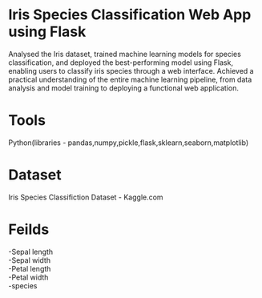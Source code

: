 # Iris Species Classification Web App using Flask

Analysed the Iris dataset, trained machine learning models for species classification, and deployed the best-performing model using Flask, enabling users to classify iris species through a web interface.
Achieved a practical understanding of the entire machine learning pipeline, from data analysis and model training to deploying a functional web application. 

# Tools 
Python(libraries - pandas,numpy,pickle,flask,sklearn,seaborn,matplotlib)

# Dataset
Iris Species Classifiction Dataset - Kaggle.com

# Feilds
-Sepal length<br>
-Sepal width<br>
-Petal length<br>
-Petal width<br>
-species
